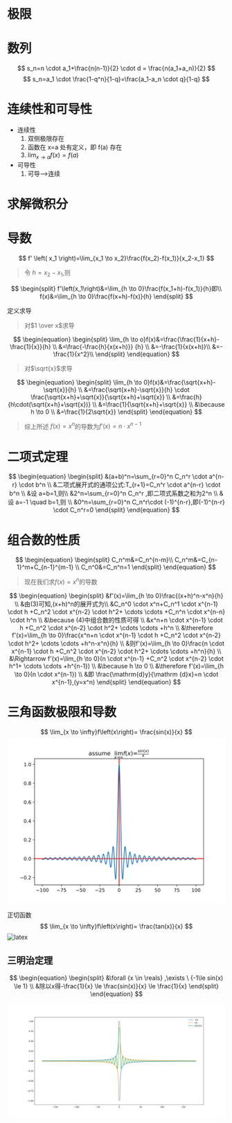 # 极限



# 数列
$$
s_n=n \cdot a_1+\frac{n(n-1)}{2} \cdot d = \frac{n(a_1+a_n)}{2}
$$
$$
s_n=a_1 \cdot \frac{1-q^n}{1-q}=\frac{a_1-a_n \cdot q}{1-q}
$$



# 连续性和可导性

- 连续性
    1. 双侧极限存在
    2. 函数在 x=a 处有定义，即 f(a) 存在 
    3. $\lim_{x \to a}f(x)=f(a)$
- 可导性
    1. 可导——>连续


# 求解微积分
# 导数
$$
f' \left( x_1 \right)=\lim_{x_1 \to x_2}\frac{f(x_2)-f(x_1)}{x_2-x_1}
$$

> 令  $h=x_2-x_1$,则

$$
\begin{split}
f'\left(x_1\right)&=\lim_{h \to 0}\frac{f(x_1+h)-f(x_1)}{h}即\\
f(x)&=\lim_{h \to 0}\frac{f(x+h)-f(x)}{h}   
\end{split}
$$

定义求导

> 对$1 \over x$求导

$$
\begin{equation}
\begin{split}
\lim_{h \to o}f(x)&=\frac{\frac{1}{x+h}-\frac{1}{x}}{h} \\
&=\frac{-\frac{h}{x(x+h)}} {h} \\
&=-\frac{1}{x(x+h)}\\
&=-\frac{1}{x^2}\\   
\end{split}  
\end{equation}
$$

>对$\sqrt{x}$求导

$$
\begin{equation}
\begin{split}
\lim_{h \to 0}f(x)&=\frac{\sqrt{x+h}-\sqrt{x}}{h} \\
&=\frac{\sqrt{x+h}-\sqrt{x}}{h} \cdot \frac{\sqrt{x+h}+\sqrt{x}}{\sqrt{x+h}+\sqrt{x}} \\
&=\frac{h}{h\cdot(\sqrt{x+h}+\sqrt{x})} \\
&=\frac{1}{\sqrt{x+h}+\sqrt{x}} \\
&\because h \to 0 \\
&=\frac{1}{2\sqrt{x}}
\end{split}
\end{equation}
$$
> 综上所述 $f(x)=x^n$的导数为$f'(x)=n \cdot x^{n-1}$


# 二项式定理
$$
\begin{equation}
\begin{split}
&(a+b)^n=\sum_{r=0}^n C_n^r \cdot a^{n-r} \cdot b^n \\
&二项式展开式的通项公式:T_{r+1}=C_n^r \cdot a^{n-r} \cdot b^n \\
&设 a=b=1,则\\
&2^n=\sum_{r=0}^n C_n^r ,即二项式系数之和为2^n \\
&设 a=-1 \quad b=1,则 \\
&0^n=\sum_{r=0}^n C_n^r\cdot (-1)^{n-r},即(-1)^{n-r} \cdot C_n^r=0
\end{split}
\end{equation}
$$
# 组合数的性质
$$
\begin{equation}
\begin{split}
C_n^m&=C_n^{n-m}\\
C_n^m&=C_{n-1}^m+C_{n-1}^{m-1} \\
C_n^0&=C_n^n=1
\end{split}
\end{equation}
$$

> 现在我们求$f(x)=x^n$的导数

$$
\begin{equation} 
\begin{split}
&f'(x)=\lim_{h \to 0}\frac{(x+h)^n-x^n}{h} \\
&由(3)可知,(x+h)^n的展开式为\\
&C_n^0 \cdot x^n+C_n^1 \cdot x^{n-1} \cdot h +C_n^2 \cdot x^{n-2} \cdot h^2+ \cdots \cdots +C_n^n \cdot x^{n-n} \cdot h^n \\
&\because (4)中组合数的性质可得 \\
&x^n+n \cdot x^{n-1} \cdot h +C_n^2 \cdot x^{n-2} \cdot h^2+ \cdots \cdots +h^n \\
&\therefore f'(x)=\lim_{h \to 0}\frac{x^n+n \cdot x^{n-1} \cdot h +C_n^2 \cdot x^{n-2} \cdot h^2+ \cdots \cdots +h^n-x^n}{h} \\
&则f'(x)=\lim_{h \to 0}\frac{n \cdot x^{n-1} \cdot h +C_n^2 \cdot x^{n-2} \cdot h^2+ \cdots \cdots +h^n}{h} \\
&\Rightarrow f'(x)=\lim_{h \to 0}(n \cdot x^{n-1} +C_n^2 \cdot x^{n-2} \cdot h^1+ \cdots \cdots +h^{n-1}) \\
&\because h \to 0 \\
&\therefore f'(x)=\lim_{h \to 0}(n \cdot x^{n-1}) \\
&即 \frac{\mathrm{d}y}{\mathrm {d}x}=n \cdot x^{n-1},(y=x^n)
\end{split}
\end{equation}
$$


# 三角函数极限和导数
$$
\lim_{x \to \infty}f\left(x\right)=
\frac{sin(x)}{x}
$$
![latex](./Images/Figure_1.svg)

正切函数
$$
\lim_{x \to \infty}f\left(x\right)=
\frac{tan(x)}{x}
$$
![latex](./Images/tan除x.svg)

## 三明治定理

$$
\begin{equation}
\begin{split}
    &\forall {x \in \reals} ,\exists \ {-1\le sin(x) \le 1} \\
    &除以x得-\frac{1}{x} \le \frac{sin(x)}{x} \le \frac{1}{x}
\end{split}
\end{equation}
$$

![latex](./Images/三明治定理.svg)

